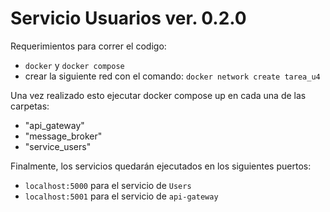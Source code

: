 # Servicio Usuarios ver. 0.2.0

Requerimientos para correr el codigo:
- ```docker``` y ```docker compose```
- crear la siguiente red con el comando: ```docker network create tarea_u4```

Una vez realizado esto ejecutar docker compose up en cada una de las carpetas:
- "api_gateway"
- "message_broker"
- "service_users"

Finalmente, los servicios quedarán ejecutados en los siguientes puertos:
- ```localhost:5000``` para el servicio de ```Users```
- ```localhost:5001``` para el servicio de ```api-gateway```